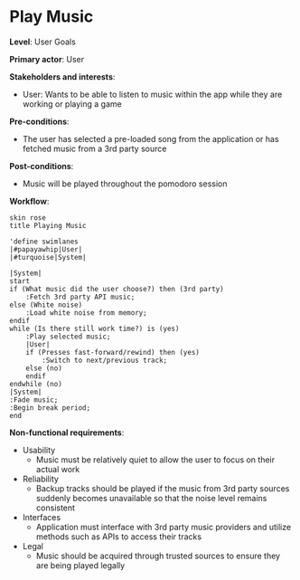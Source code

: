 # Play Music

**Level**: User Goals

**Primary actor**: User

**Stakeholders and interests**:
- User: Wants to be able to listen to music within the app while they are working or playing a game

**Pre-conditions**:
- The user has selected a pre-loaded song from the application or has fetched music from a 3rd party
source

**Post-conditions**:
- Music will be played throughout the pomodoro session

**Workflow**:
```puml
skin rose
title Playing Music

'define swimlanes
|#papayawhip|User|
|#turquoise|System|

|System|
start
if (What music did the user choose?) then (3rd party)
    :Fetch 3rd party API music;
else (White noise)
    :Load white noise from memory;
endif
while (Is there still work time?) is (yes)
    :Play selected music;
    |User|
    if (Presses fast-forward/rewind) then (yes)
        :Switch to next/previous track;
    else (no)
    endif
endwhile (no)
|System|
:Fade music;
:Begin break period;
end
```
**Non-functional requirements**:
- Usability
    - Music must be relatively quiet to allow the user to focus on their actual work
- Reliability
    - Backup tracks should be played if the music from 3rd party sources suddenly becomes unavailable
  so that the noise level remains consistent
- Interfaces
    - Application must interface with 3rd party music providers and utilize methods such as APIs
to access their tracks
- Legal
    - Music should be acquired through trusted sources to ensure they are being played legally
